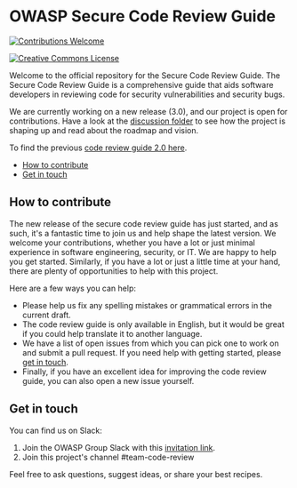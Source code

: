 # OWASP Secure Code Review Guide

[![Contributions Welcome](https://img.shields.io/badge/contributions-welcome-brightgreen.svg?style=flat)](https://github.com/OWASP/wstg/issues)

[![Creative Commons License](https://licensebuttons.net/l/by-sa/4.0/88x31.png)](https://creativecommons.org/licenses/by-sa/4.0/ "CC BY-SA 4.0")

Welcome to the official repository for the Secure Code Review Guide. The Secure Code Review Guide is a comprehensive guide that aids software developers in reviewing code for security vulnerabilities and security bugs. 

We are currently working on a new release (3.0), and our project is open for contributions. Have a look at the [discussion folder](https://github.com/OWASP/www-project-code-review-guide/blob/master/discussion/vision-and-roadmap.md) to see how the project is shaping up and read about the roadmap and vision.

To find the previous [code review guide 2.0 here](https://owasp.org/www-project-code-review-guide/assets/OWASP_Code_Review_Guide_v2.pdf).

- [How to contribute](#how-to-contribute)
- [Get in touch](#get-in-touch)



## How to contribute

The new release of the secure code review guide has just started, and as such, it's a fantastic time to join us and help shape the latest version. We welcome your contributions, whether you have a lot or just minimal experience in software engineering, security, or IT. We are happy to help you get started. Similarly, if you have a lot or just a little time at your hand, there are plenty of opportunities to help with this project. 

Here are a few ways you can help:

- Please help us fix any spelling mistakes or grammatical errors in the current draft.
- The code review guide is only available in English, but it would be great if you could help translate it to another language.
- We have a list of open issues from which you can pick one to work on and submit a pull request. If you need help with getting started, please [get in touch](#get-in-touch).
- Finally, if you have an excellent idea for improving the code review guide, you can also open a new issue yourself.



## Get in touch

You can find us on Slack:

1. Join the OWASP Group Slack with this [invitation link](https://owasp.org/slack/invite).
2. Join this project's channel #team-code-review

Feel free to ask questions, suggest ideas, or share your best recipes.
